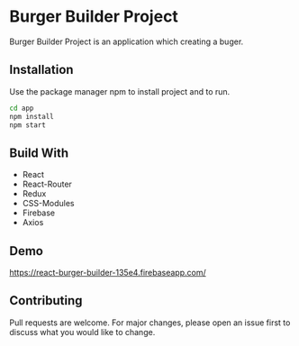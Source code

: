 # Burger Builder Project 
Burger Builder Project is an application which creating a buger.



## Installation
Use the package manager npm to install project and to run.
```bash
cd app
npm install 
npm start
```
## Build With

 * React
 * React-Router
 * Redux
 * CSS-Modules
 * Firebase
 * Axios
## Demo 
https://react-burger-builder-135e4.firebaseapp.com/

## Contributing
Pull requests are welcome. For major changes, please open an issue first to discuss what you would like to change.